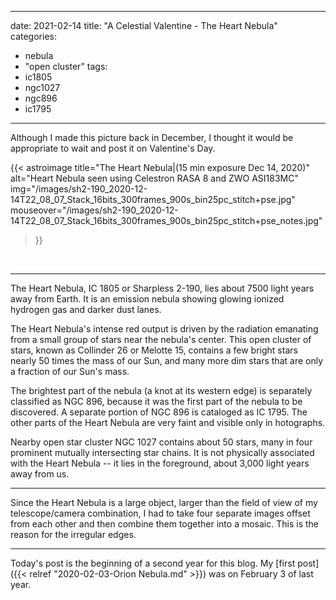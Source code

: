 ------
date: 2021-02-14
title: "A Celestial Valentine - The Heart Nebula"
categories:
- nebula
- "open cluster"
tags:
- ic1805
- ngc1027
- ngc896
- ic1795
---
Although I made this picture back in December, I thought it would be appropriate to wait and post it on Valentine's Day.


<!--more-->
{{< astroimage
title="The Heart Nebula|(15 min exposure Dec 14, 2020)"
   alt="Heart Nebula seen using Celestron RASA 8 and ZWO ASI183MC"
   img="/images/sh2-190_2020-12-14T22_08_07_Stack_16bits_300frames_900s_bin25pc_stitch+pse.jpg"
   mouseover="/images/sh2-190_2020-12-14T22_08_07_Stack_16bits_300frames_900s_bin25pc_stitch+pse_notes.jpg"
>}}
<br>

---

The Heart Nebula, IC 1805 or Sharpless 2-190, lies about 7500 light years away from Earth.
It is an emission nebula showing glowing ionized hydrogen gas and darker dust lanes.

The Heart Nebula's intense red output is driven by the radiation emanating from a small group of stars near the nebula's center. This open cluster of stars, known as Collinder 26 or Melotte 15, contains a few bright stars nearly 50 times the mass of our Sun, and many more dim stars that are only a fraction of our Sun's mass.

The brightest part of the nebula (a knot at its western edge) is separately classified as NGC 896, because it was the first part of the nebula to be discovered. A separate portion of NGC 896 is cataloged as IC 1795. The other parts of the Heart Nebula are very faint and visible only in hotographs.

Nearby open star cluster NGC 1027 contains about 50 stars, many in four prominent mutually intersecting star chains.  It is not physically associated with the Heart Nebula -- it lies in the foreground, about 3,000 light years away from us.

----

Since the Heart Nebula is a large object, larger than the field of view of my telescope/camera combination, I had to take four separate images offset from each other and then combine them together into a mosaic. This is the reason for the irregular edges.

---

Today's post is the beginning of a second year for this blog.  My [first post]({{< relref "2020-02-03-Orion Nebula.md" >}}) was on February 3 of last year.